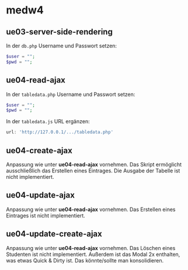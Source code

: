 # medw4

## ue03-server-side-rendering

In der `db.php` Username und Passwort setzen:

````php
$user = "";
$pwd = "";
````

## ue04-read-ajax

In der `tabledata.php` Username und Passwort setzen:

````php
$user = "";
$pwd = "";
````

In der `tabledata.js` URL ergänzen:

````javascript
url: 'http://127.0.0.1/.../tabledata.php'
````

## ue04-create-ajax

Anpassung wie unter **ue04-read-ajax** vornehmen. Das Skript ermöglicht ausschließlich das Erstellen eines Eintrages.
Die Ausgabe der Tabelle ist nicht implementiert.

## ue04-update-ajax

Anpassung wie unter **ue04-read-ajax** vornehmen. Das Erstellen eines Eintrages ist nicht implementiert.

## ue04-update-create-ajax

Anpassung wie unter **ue04-read-ajax** vornehmen. Das Löschen eines Studenten ist nicht implementiert. Außerdem ist das
Modal 2x enthalten, was etwas Quick & Dirty ist. Das könnte/sollte man konsolidieren.
